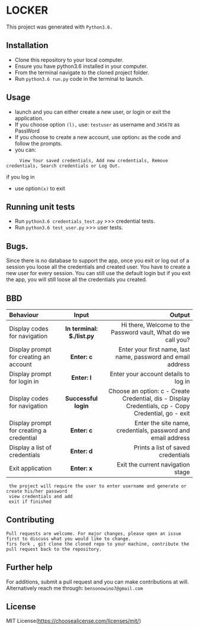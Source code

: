 # LOCKER

This project was generated with ```Python3.6.```

## Installation

* Clone this repository to your local computer.
* Ensure you have python3.6 installed in your computer.
* From the terminal navigate to the cloned project folder.
* Run ```python3.6 run.py``` code in the terminal to launch.

## Usage

* launch and you can either create a new user, or login or exit the application.
* If you choose option ```(l),``` use: ```testuser``` as username and ```345678``` as PassWord
* If you choose to create a new account, use  option```c``` as the code and follow the prompts.
* you can:
```
     View Your saved credentials, Add new credentials, Remove credentials, Search credentials or Log Out.

```
if you log in
* use option```(x)``` to exit
## Running unit tests

* Run ```python3.6 credentials_test.py``` >>> credential  tests.
* Run ```python3.6 test_user.py``` >>> user  tests.

## Bugs.

Since there is no database to support the app, once you exit or log out of a session you loose all the credentials and created user. You have to create a new user for every session.
You can still use the default login but if you exit the app, you will still loose all the credentials you created.
## BBD

| Behaviour | Input | Output |
| :---------------- | :---------------: | ------------------: |
| Display codes for navigation | **In terminal: $./list.py** | Hi there, Welcome to the Password vault, What do we call you? |
| Display prompt for creating an account | **Enter: c** | Enter your first name, last name, password and email address |
| Display prompt for login in | **Enter: l** | Enter your account details to log in |
| Display codes for navigation | **Successful login** | Choose an option: c - Create Credential, dis - Display Credentials, cp - Copy Credential, go - exit |
| Display prompt for creating a credential | **Enter: c** | Enter the site name, credentials, password and email address |
| Display a list of credentials | **Enter: d** | Prints a list of saved credentials |
| Exit application | **Enter: x** | Exit the current navigation stage |
```
 the project will require the user to enter username and generate or create his/her password
 view credentials and add 
 exit if finished
 ```

 ## Contributing

```
Pull requests are welcome. For major changes, please open an issue first to discuss what you would like to change.
firs fork , git clone the cloned repo to your machine, contribute the pull request back to the repository.
```

## Further help
For additions, submit a pull request and you can make contributions at will.
Alternatively reach me through: ```bensonowino7@gmail.com```

## License

MIT License(https://choosealicense.com/licenses/mit/)
